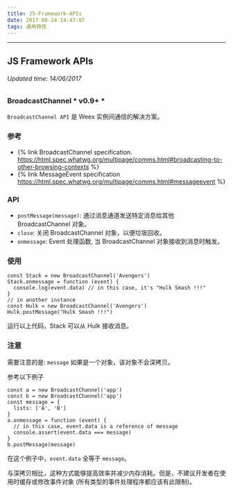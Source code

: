 ```yaml
---
title: JS-Framework-APIs
date: 2017-08-24 14:47:07
tags: 通用特性
---
```


---
## JS Framework APIs
###### Updated time: 14/06/2017
### BroadcastChannel * v0.9+ *
`BroadcastChannel API` 是 Weex 实例间通信的解决方案。

### 参考
* {% link BroadcastChannel specification. https://html.spec.whatwg.org/multipage/comms.html#broadcasting-to-other-browsing-contexts %}
* {% link MessageEvent specification https://html.spec.whatwg.org/multipage/comms.html#messageevent %}

### API
* `postMessage(message)`: 通过消息通道发送特定消息给其他 BroadcastChannel 对象。
* `close`: 关闭 BroadcastChannel 对象，以便垃圾回收。
* `onmessage`: Event 处理函数, 当 BroadcastChannel 对象接收到消息时触发。

### 使用
```
const Stack = new BroadcastChannel('Avengers')
Stack.onmessage = function (event) {
  console.log(event.data) // in this case, it's "Hulk Smash !!!"
}
// in another instance
const Hulk = new BroadcastChannel('Avengers')
Hulk.postMessage("Hulk Smash !!!")
```
运行以上代码，Stack 可以从 Hulk 接收消息。

### 注意
需要注意的是: `message` 如果是一个对象，该对象不会深拷贝。

参考以下例子
```
const a = new BroadcastChannel('app')
const b = new BroadcastChannel('app')
const message = {
  lists: ['A', 'B']
}
a.onmessage = function (event) {
  // in this case, event.data is a reference of message
  console.assert(event.data === message)
}
b.postMessage(message)
```
在这个例子中，`event.data` 全等于 `message`。

与深拷贝相比，这种方式能够提高效率并减少内存消耗。但是，不建议开发者在使用时缓存或修改事件对象 (所有类型的事件处理程序都应该有此限制)。